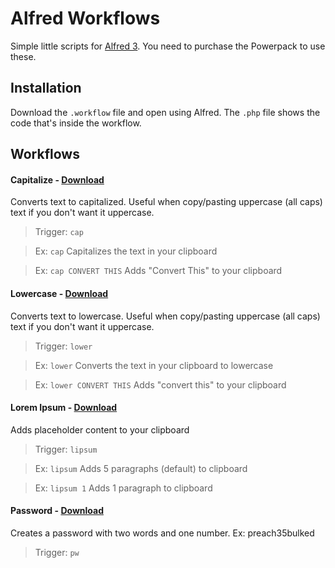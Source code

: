 # Alfred Workflows

Simple little scripts for [Alfred 3](https://www.alfredapp.com/). You need to purchase the Powerpack to use these.

## Installation

Download the `.workflow` file and open using Alfred. The `.php` file shows the code that's inside the workflow.

## Workflows

#### Capitalize - [Download](https://github.com/billerickson/alfred-workflows/blob/master/capitalize/capitalize.alfredworkflow)

Converts text to capitalized. Useful when copy/pasting uppercase (all caps) text if you don't want it uppercase.

> Trigger: `cap`

> Ex: `cap` Capitalizes the text in your clipboard

> Ex: `cap CONVERT THIS` Adds "Convert This" to your clipboard

#### Lowercase - [Download](https://github.com/billerickson/alfred-workflows/blob/master/lowercase/lowercase.alfredworkflow)

Converts text to lowercase. Useful when copy/pasting uppercase (all caps) text if you don't want it uppercase.

> Trigger: `lower`

> Ex: `lower` Converts the text in your clipboard to lowercase

> Ex: `lower CONVERT THIS` Adds "convert this" to your clipboard

#### Lorem Ipsum - [Download](https://github.com/billerickson/alfred-workflows/blob/master/lorem-ipsum/lorem-ipsum.alfredworkflow)

Adds placeholder content to your clipboard

> Trigger: `lipsum`

> Ex: `lipsum` Adds 5 paragraphs (default) to clipboard

> Ex: `lipsum 1` Adds 1 paragraph to clipboard

#### Password - [Download](https://github.com/billerickson/alfred-workflows/blob/master/password/password.alfredworkflow)

Creates a password with two words and one number. Ex: preach35bulked

> Trigger: `pw`